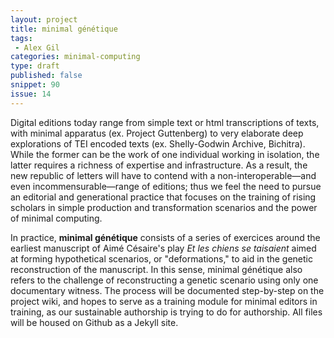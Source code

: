 ```yaml
---
layout: project
title: minimal génétique
tags:
 - Alex Gil
categories: minimal-computing
type: draft
published: false
snippet: 90
issue: 14
---
```


Digital editions today range from simple text or html transcriptions of texts, with minimal apparatus (ex. Project Guttenberg) to very elaborate deep explorations of TEI encoded texts (ex. Shelly-Godwin Archive, Bichitra). While the former can be the work of one individual working in isolation, the latter requires a richness of expertise and infrastructure. As a result, the new republic of letters will have to contend with a non-interoperable—and even incommensurable—range of editions; thus we feel the need to pursue an editorial and generational practice that focuses on the training of rising scholars in simple production and transformation scenarios and the power of minimal computing.

In practice, **minimal génétique** consists of a series of exercices around the earliest manuscript of Aimé Césaire's play *Et les chiens se taisaient* aimed at forming hypothetical scenarios, or "deformations," to aid in the genetic reconstruction of the manuscript. In this sense, minimal génétique also refers to the challenge of reconstructing a genetic scenario using only one documentary witness. The process will be documented step-by-step on the project wiki, and hopes to serve as a training module for minimal editors in training, as our sustainable authorship is trying to do for authorship. All files will be housed on Github as a Jekyll site. 
